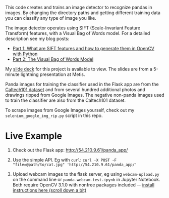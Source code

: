 This code creates and trains an image detector to recognize pandas in images. By changing the directory paths and getting different training data you can classify any type of image you like.

The image detector operates using SIFT (Scale-Invariant Feature Transform) features, with a Visual Bag of Words model. For a detailed description see my blog posts:
* <a href="http://ianlondon.github.io/blog/how-to-sift-opencv/">Part 1: What are SIFT features and how to generate them in OpenCV with Python</a>
* <a href="http://ianlondon.github.io/blog/visual-bag-of-words/">Part 2: The Visual Bag of Words Model</a>

My <a href="https://docs.google.com/presentation/d/1g_nvXuXNZUimqhM3kDllzM5RoF7Q2pDiDvNLsr-vtOM/edit?usp=sharing">slide deck</a> for this project is available to view. The slides are from a 5-minute lightning presentation at Metis.

Panda images for training the classifier used in the Flask app are from the <a href="http://www.vision.caltech.edu/Image_Datasets/Caltech101/">Caltech101 dataset</a> and from several hundred additional photos and drawings ripped from Google Images. The negative non-panda images used to train the classifier are also from the Caltech101 dataset.

To scrape images from Google Images yourself, check out my `selenium_google_img_rip.py` script in this repo.


# Live Example

1. Check out the Flask app: http://54.210.9.61/panda_app/

2. Use the simple API. Eg with `curl`:
`curl -X POST -F "file=@path/to/cat.jpg" 'http://54.210.9.61/panda_app/'`

3. Upload webcam images to the flask server, eg using `webcam-upload.py` on the command line or `panda-webcam-test.ipynb` in Jupyter Notebook. Both require OpenCV 3.1.0 with nonfree packages included -- <a href="http://ianlondon.github.io/blog/how-to-sift-opencv/">install instructions here (scroll down a bit)</a>
